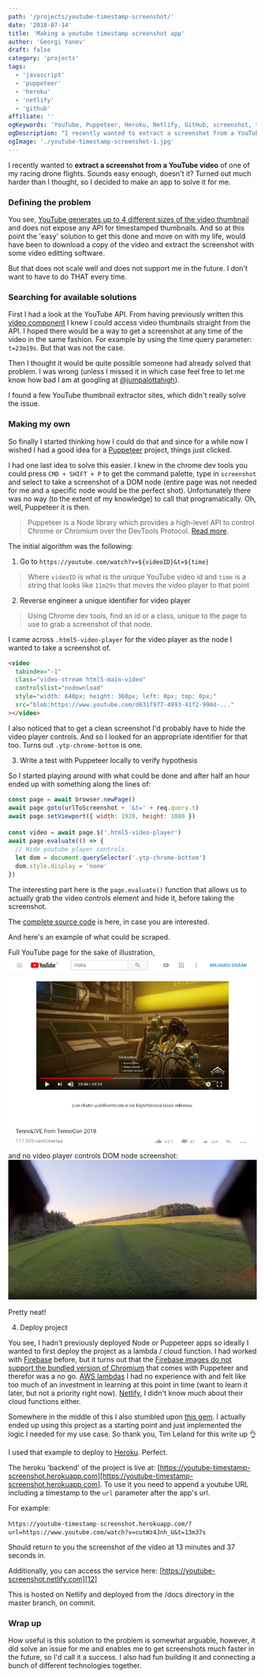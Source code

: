 ```yaml
---
path: '/projects/youtube-timestamp-screenshot/'
date: '2018-07-14'
title: 'Making a youtube timestamp screenshot app'
author: 'Georgi Yanev'
draft: false
category: 'projects'
tags:
  - 'javascript'
  - 'puppeteer'
  - 'heroku'
  - 'netlify'
  - 'github'
affiliate: ''
ogKeywords: 'YouTube, Puppeteer, Heroku, Netlify, GitHub, screenshot, timestamp, scrape, learning, developing, making open source, web dev, dev ops, life-long learning, node.js, javascript, es6'
ogDescription: "I recently wanted to extract a screenshot from a YouTube video of one of my racing drone flights. Sounds easy enough, doesn't it? Turned out much harder than I thought, so I decided to make an app to solve it."
ogImage: './youtube-timestamp-screenshot-1.jpg'
---
```


I recently wanted to **extract a screenshot from a YouTube video** of one of my racing drone flights. Sounds easy enough, doesn't it? Turned out much harder than I thought, so I decided to make an app to solve it for me.

### Defining the problem

You see, [YouTube generates up to 4 different sizes of the video thumbnail][8] and does not expose any API for timestamped thumbnails. And so at this point the 'easy' solution to get this done and move on with my life, would have been to download a copy of the video and extract the screenshot with some video editting software.

But that does not scale well and does not support me in the future. I don't want to have to do THAT every time.

### Searching for available solutions

First I had a look at the YouTube API. From having previously written this [video component][2] I knew I could access video thumbnails straight from the API. I hoped there would be a way to get a screenshot at any time of the video in the same fashion. For example by using the time query parameter: `t=23m19s`. But that was not the case.

Then I thought it would be quite possible someone had already solved that problem. I was wrong (unless I missed it in which case feel free to let me know how bad I am at googling at [@jumpalottahigh][1]).

I found a few YouTube thumbnail extractor sites, which didn't really solve the issue.

### Making my own

So finally I started thinking how I could do that and since for a while now I wished I had a good idea for a [Puppeteer][3] project, things just clicked.

I had one last idea to solve this easier. I knew in the chrome dev tools you could press `CMD + SHIFT + P` to get the command palette, type in `screenshot` and select to take a screenshot of a DOM node (entire page was not needed for me and a specific node would be the perfect shot). Unfortunately there was no way (to the extent of my knowledge) to call that programatically. Oh, well, Puppeteer it is then.

> Puppeteer is a Node library which provides a high-level API to control Chrome or Chromium over the DevTools Protocol. [Read more][3].

The initial algorithm was the following:

1.  Go to `https://youtube.com/watch?v=${videoID}&t=${time}`

> Where `videoID` is what is the unique YouTube video id and `time` is a string that looks like `11m29s` that moves the video player to that point

2.  Reverse engineer a unique identifier for video player

> Using Chrome dev tools, find an id or a class, unique to the page to use to grab a screenshot of that node.

I came across `.html5-video-player` for the video player as the node I wanted to take a screenshot of.

```html
<video
  tabindex="-1"
  class="video-stream html5-main-video"
  controlslist="nodownload"
  style="width: 640px; height: 360px; left: 0px; top: 0px;"
  src="blob:https://www.youtube.com/d631f977-4993-41f2-990d-..."
></video>
```

I also noticed that to get a clean screenshot I'd probably have to hide the video player controls. And so I looked for an appropriate identifier for that too. Turns out `.ytp-chrome-bottom` is one.

3.  Write a test with Puppeteer locally to verify hypothesis

So I started playing around with what could be done and after half an hour ended up with something along the lines of:

```javascript
const page = await browser.newPage()
await page.goto(urlToScreenshot + '&t=' + req.query.t)
await page.setViewport({ width: 1920, height: 1080 })

const video = await page.$('.html5-video-player')
await page.evaluate(() => {
  // Hide youtube player controls.
  let dom = document.querySelector('.ytp-chrome-bottom')
  dom.style.display = 'none'
})
```

The interesting part here is the `page.evaluate()` function that allows us to actually grab the video controls element and hide it, before taking the screenshot.

The [complete source code][9] is here, in case you are interested.

And here's an example of what could be scraped.

Full YouTube page for the sake of illustration,
![Full page YouTube Puppeteer screenshot](youtube-timestamp-screenshot-1.jpg)

and no video player controls DOM node screenshot:
![No video player controls DOM node screenshot using Puppeteer](youtube-timestamp-screenshot-2.jpg)

Pretty neat!

4.  Deploy project

You see, I hadn't previously deployed Node or Puppeteer apps so ideally I wanted to first deploy the project as a lambda / cloud function. I had worked with [Firebase][5] before, but it turns out that the [Firebase images do not support the bundled version of Chromium][10] that comes with Puppeteer and therefor was a no go. [AWS lambdas][6] I had no experience with and felt like too much of an investment in learning at this point in time (want to learn it later, but not a priority right now). [Netlify][4], I didn't know much about their cloud functions either.

Somewhere in the middle of this I also stumbled upon [this gem][11]. I actually ended up using this project as a starting point and just implemented the logic I needed for my use case. So thank you, Tim Leland for this write up 👌

I used that example to deploy to [Heroku][7]. Perfect.

The heroku 'backend' of the project is live at: [https://youtube-timestamp-screenshot.herokuapp.com][https://youtube-timestamp-screenshot.herokuapp.com].
To use it you need to append a youtube URL including a timestamp to the `url` parameter after the app's url.

For example:

`https://youtube-timestamp-screenshot.herokuapp.com/?url=https://www.youtube.com/watch?v=cutWz4Jnh_U&t=13m37s`

Should return to you the screenshot of the video at 13 minutes and 37 seconds in.

Additionally, you can access the service here: [https://youtube-screenshot.netlify.com][12]

This is hosted on Netlify and deployed from the /docs directory in the master branch, on commit.

### Wrap up

How useful is this solution to the problem is somewhat arguable, however, it did solve an issue for me and enables me to get screenshots much faster in the future, so I'd call it a success. I also had fun building it and connecting a bunch of different technologies together.

[0]: Linkslist
[1]: https://twitter.com/jumpalottahigh
[2]: https://github.com/jumpalottahigh/blog.georgi-yanev.com/blob/master/src/components/Video/Video.js
[3]: https://github.com/GoogleChrome/puppeteer
[4]: https://www.netlify.com/
[5]: https://firebase.google.com/
[6]: https://aws.amazon.com/
[7]: https://heroku.com/
[8]: https://developers.google.com/youtube/v3/docs/thumbnails
[9]: https://github.com/jumpalottahigh/youtube-timestamp-screenshot
[10]: https://github.com/GoogleChrome/puppeteer/issues/726
[11]: https://timleland.com/headless-chrome-on-heroku/
[12]: https://youtube-screenshot.netlify.com
